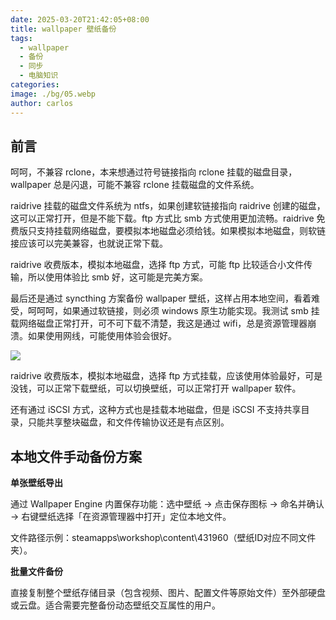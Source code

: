 ```yaml
---
date: 2025-03-20T21:42:05+08:00
title: wallpaper 壁纸备份
tags:
  - wallpaper
  - 备份
  - 同步
  - 电脑知识
categories: 
image: ./bg/05.webp
author: carlos
---
```


## 前言

呵呵，不兼容 rclone，本来想通过符号链接指向 rclone 挂载的磁盘目录，wallpaper 总是闪退，可能不兼容 rclone 挂载磁盘的文件系统。

raidrive 挂载的磁盘文件系统为 ntfs，如果创建软链接指向 raidrive 创建的磁盘，这可以正常打开，但是不能下载。ftp 方式比 smb 方式使用更加流畅。raidrive 免费版只支持挂载网络磁盘，要模拟本地磁盘必须给钱。如果模拟本地磁盘，则软链接应该可以完美兼容，也就说正常下载。

raidrive 收费版本，模拟本地磁盘，选择 ftp 方式，可能 ftp 比较适合小文件传输，所以使用体验比 smb 好，这可能是完美方案。

最后还是通过 syncthing 方案备份 wallpaper 壁纸，这样占用本地空间，看着难受，呵呵呵，如果通过软链接，则必须 windows 原生功能实现。我测试 smb 挂载网络磁盘正常打开，可不可下载不清楚，我这是通过 wifi，总是资源管理器崩溃。如果使用网线，可能使用体验会很好。

![](../00-assets/Pasted%20image%2020250320213703.png)

raidrive 收费版本，模拟本地磁盘，选择 ftp 方式挂载，应该使用体验最好，可是没钱，可以正常下载壁纸，可以切换壁纸，可以正常打开 wallpaper 软件。

还有通过 iSCSI 方式，这种方式也是挂载本地磁盘，但是 iSCSI 不支持共享目录，只能共享整块磁盘，和文件传输协议还是有点区别。

## 本地文件手动备份方案

**单张壁纸导出**

通过 Wallpaper Engine 内置保存功能：选中壁纸 → 点击保存图标 → 命名并确认 → 右键壁纸选择「在资源管理器中打开」定位本地文件‌。

文件路径示例：steamapps\workshop\content\431960（壁纸ID对应不同文件夹）。

**批量文件备份**

直接复制整个壁纸存储目录（包含视频、图片、配置文件等原始文件）至外部硬盘或云盘‌。适合需要完整备份动态壁纸交互属性的用户。